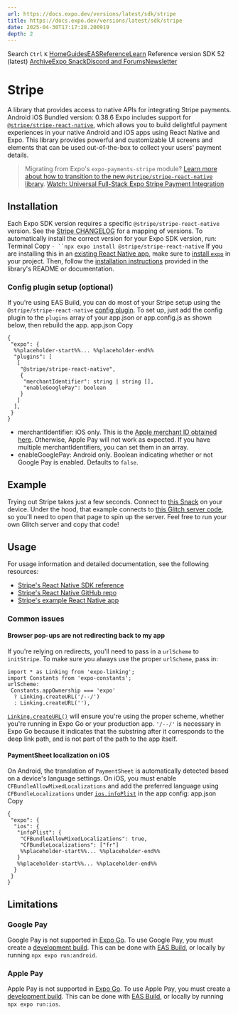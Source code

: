 ```yaml
---
url: https://docs.expo.dev/versions/latest/sdk/stripe
title: https://docs.expo.dev/versions/latest/sdk/stripe
date: 2025-04-30T17:17:28.200919
depth: 2
---
```


Search
`Ctrl` `K`
[Home](https://docs.expo.dev/)[Guides](https://docs.expo.dev/guides/overview)[EAS](https://docs.expo.dev/eas)[Reference](https://docs.expo.dev/versions/latest)[Learn](https://docs.expo.dev/tutorial/overview)
Reference version
SDK 52 (latest)
[Archive](https://docs.expo.dev/archive)[Expo Snack](https://snack.expo.dev)[Discord and Forums](https://chat.expo.dev)[Newsletter](https://expo.dev/mailing-list/signup)
# Stripe
A library that provides access to native APIs for integrating Stripe payments.
Android
iOS
Bundled version:
0.38.6
Expo includes support for [`@stripe/stripe-react-native`](https://github.com/stripe/stripe-react-native), which allows you to build delightful payment experiences in your native Android and iOS apps using React Native and Expo. This library provides powerful and customizable UI screens and elements that can be used out-of-the-box to collect your users' payment details.
> Migrating from Expo's `expo-payments-stripe` module? [Learn more about how to transition to the new `@stripe/stripe-react-native` library](https://github.com/expo/fyi/blob/main/payments-migration-guide.md#how-to-migrate-from-expo-payments-stripe-to-the-new-stripestripe-react-native-library).
[Watch: Universal Full-Stack Expo Stripe Payment Integration](https://www.youtube.com/watch?v=J0tyxUV_omY)
## Installation
Each Expo SDK version requires a specific `@stripe/stripe-react-native` version. See the [Stripe CHANGELOG](https://github.com/stripe/stripe-react-native/blob/master/CHANGELOG.md) for a mapping of versions. To automatically install the correct version for your Expo SDK version, run:
Terminal
Copy
`- ``npx expo install @stripe/stripe-react-native`
If you are installing this in an [existing React Native app](https://docs.expo.dev/bare/overview), make sure to [install `expo`](https://docs.expo.dev/bare/installing-expo-modules) in your project. Then, follow the [installation instructions](https://github.com/stripe/stripe-react-native) provided in the library's README or documentation.
### Config plugin setup (optional)
If you're using EAS Build, you can do most of your Stripe setup using the `@stripe/stripe-react-native` [config plugin](https://docs.expo.dev/config-plugins/introduction). To set up, just add the config plugin to the `plugins` array of your app.json or app.config.js as shown below, then rebuild the app.
app.json
Copy
```
{
 "expo": {
  %%placeholder-start%%... %%placeholder-end%%
  "plugins": [
   [
    "@stripe/stripe-react-native",
    {
     "merchantIdentifier": string | string [],
     "enableGooglePay": boolean
    }
   ]
  ],
 }
}

```

  * merchantIdentifier: iOS only. This is the [Apple merchant ID obtained here](https://stripe.com/docs/apple-pay?platform=react-native). Otherwise, Apple Pay will not work as expected. If you have multiple merchantIdentifiers, you can set them in an array.
  * enableGooglePay: Android only. Boolean indicating whether or not Google Pay is enabled. Defaults to `false`.


## Example
Trying out Stripe takes just a few seconds. Connect to [this Snack](https://snack.expo.dev/@charliecruzan/stripe-react-native-example?platform=mydevice) on your device.
Under the hood, that example connects to [this Glitch server code](https://glitch.com/edit/#!/expo-stripe-server-example), so you'll need to open that page to spin up the server. Feel free to run your own Glitch server and copy that code!
## Usage
For usage information and detailed documentation, see the following resources:
  * [Stripe's React Native SDK reference](https://stripe.dev/stripe-react-native/api-reference/index.html)
  * [Stripe's React Native GitHub repo](https://github.com/stripe/stripe-react-native)
  * [Stripe's example React Native app](https://github.com/stripe/stripe-react-native/tree/master/example)


### Common issues
#### Browser pop-ups are not redirecting back to my app
If you're relying on redirects, you'll need to pass in a `urlScheme` to `initStripe`. To make sure you always use the proper `urlScheme`, pass in:
```
import * as Linking from 'expo-linking';
import Constants from 'expo-constants';
urlScheme:
 Constants.appOwnership === 'expo'
  ? Linking.createURL('/--/')
  : Linking.createURL(''),

```

[`Linking.createURL()`](https://docs.expo.dev/versions/latest/sdk/linking#createurloptions) will ensure you're using the proper scheme, whether you're running in Expo Go or your production app. `'/--/'` is necessary in Expo Go because it indicates that the substring after it corresponds to the deep link path, and is not part of the path to the app itself.
#### PaymentSheet localization on iOS
On Android, the translation of `PaymentSheet` is automatically detected based on a device's language settings.
On iOS, you must enable `CFBundleAllowMixedLocalizations` and add the preferred language using `CFBundleLocalizations` under [`ios.infoPlist`](https://docs.expo.dev/versions/latest/config/app#infoplist) in the app config:
app.json
Copy
```
{
 "expo": {
  "ios": {
   "infoPlist": {
    "CFBundleAllowMixedLocalizations": true,
    "CFBundleLocalizations": ["fr"]
    %%placeholder-start%%... %%placeholder-end%%
   }
   %%placeholder-start%%... %%placeholder-end%%
  }
 }
}

```

## Limitations
### Google Pay
Google Pay is not supported in [Expo Go](https://expo.dev/go). To use Google Pay, you must create a [development build](https://docs.expo.dev/develop/development-builds/create-a-build). This can be done with [EAS Build](https://docs.expo.dev/build/introduction), or locally by running `npx expo run:android`.
### Apple Pay
Apple Pay is not supported in [Expo Go](https://expo.dev/go). To use Apple Pay, you must create a [development build](https://docs.expo.dev/develop/development-builds/create-a-build). This can be done with [EAS Build](https://docs.expo.dev/build/introduction), or locally by running `npx expo run:ios`.

